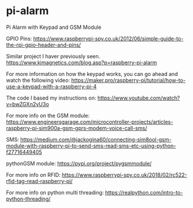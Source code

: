 # pi-alarm
 Pi Alarm with Keypad and GSM Module


GPIO Pins:
https://www.raspberrypi-spy.co.uk/2012/06/simple-guide-to-the-rpi-gpio-header-and-pins/




Similar project I haver previously seen.
https://www.kjmagnetics.com/blog.asp?p=raspberry-pi-alarm




For more information on how the keypad works, you can go ahead and watch the following video:
https://maker.pro/raspberry-pi/tutorial/how-to-use-a-keypad-with-a-raspberry-pi-4

The code I based my instructions on:
https://www.youtube.com/watch?v=bwZGXn2yU3o






For more info on the GSM module:
https://www.engineersgarage.com/microcontroller-projects/articles-raspberry-pi-sim900a-gsm-gprs-modem-voice-call-sms/

SMS:
https://medium.com/@jackogina60/connecting-sim8ool-gsm-module-with-raspberry-pi-to-send-sms-read-sms-etc-using-python-f27716449405

pythonGSM module:
https://pypi.org/project/pygsmmodule/




For more info on RFID: 
https://www.raspberrypi-spy.co.uk/2018/02/rc522-rfid-tag-read-raspberry-pi/




For more info on python multi threading:
https://realpython.com/intro-to-python-threading/
